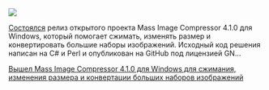 <!--2025-08-03 04:53:14-->
<div class="yb">
  <div class="rss habr"><img src="https://habrastorage.org/getpro/habr/upload_files/798/e2b/901/798e2b901b14122fcfe1a8cde9c1d657.png" /><p><a href="https://github.com/Cognirush-Labs-LLP/icompress-win/releases/tag/V4.1.0" rel="noopener noreferrer nofollow">Состоялся</a> релиз открытого проекта Mass Image Compressor 4.1.0 для Windows, который помогает сжимать, изменять размер и конвертировать большие наборы изображений. Исходный код решения написан на C# и Perl и опубликован на GitHub под лицензией GN... <p class="titl"><a href="https://habr.com/ru/news/933438/?utm_source=habrahabr&utm_medium=rss&utm_campaign=933438">Вышел Mass Image Compressor 4.1.0 для Windows для сжимания, изменения размера и конвертации больших наборов изображений</a></p></div>
</div>
